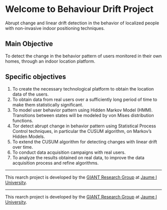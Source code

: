 # Welcome to Behaviour Drift Project

Abrupt change and linear drift detection in the behavior of localized people with non-invasive indoor positioning techniques.

## Main Objective
To detect the change in the behavior pattern of users monitored in their own homes, through an indoor location platform.

## Specific objectives

1. To create the necessary technological platform to obtain the location data of the users.
1. To obtain data from real users over a sufficiently long period of time to make them statistically significant.
1. To model user behavior pattern using Hidden Markov Model (HMM). Transitions between states will be modeled by von Mises distribution functions.
1. Tor detect abrupt change in behavior pattern using Statistical Process Control techniques, in particular the CUSUM algorithm, on Markov’s Hidden Models.
1. To extend the CUSUM algorithm for detecting changes with linear drift over time.
1. To conduct data acquisition campaigns with real users.
1. To analyze the results obtained on real data, to improve the data acquisition process and refine algorithms.


---

This rearch project is developed by the [GIANT Research Group](http://giant.uji.es) at [Jaume I University](http://www.uji.es).

---

This rearch project is developed by the [GIANT Research Group](http://giant.uji.es) at [Jaume I University](http://www.uji.es).



<!-- You can use the [editor on GitHub](https://github.com/oscarbelmon/BehaviourDrift/edit/master/index.md) to maintain and preview the content for your website in Markdown files.

Whenever you commit to this repository, GitHub Pages will run [Jekyll](https://jekyllrb.com/) to rebuild the pages in your site, from the content in your Markdown files.

### Markdown

Markdown is a lightweight and easy-to-use syntax for styling your writing. It includes conventions for

```markdown
Syntax highlighted code block

# Header 1
## Header 2
### Header 3

- Bulleted
- List

1. Numbered
2. List

**Bold** and _Italic_ and `Code` text

[Link](url) and ![Image](src)
```

For more details see [GitHub Flavored Markdown](https://guides.github.com/features/mastering-markdown/).

### Jekyll Themes

Your Pages site will use the layout and styles from the Jekyll theme you have selected in your [repository settings](https://github.com/oscarbelmon/BehaviourDrift/settings). The name of this theme is saved in the Jekyll `_config.yml` configuration file.

### Support or Contact

Having trouble with Pages? Check out our [documentation](https://help.github.com/categories/github-pages-basics/) or [contact support](https://github.com/contact) and we’ll help you sort it out. -->
